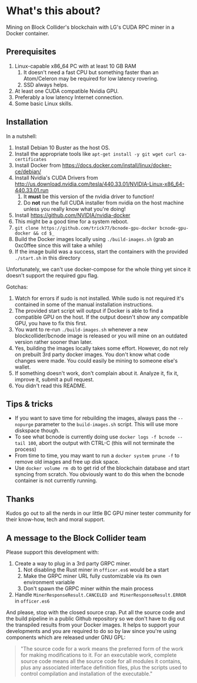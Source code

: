 # What's this about?

Mining on Block Collider's blockchain with LG's CUDA RPC miner in a Docker container.

## Prerequisites
1. Linux-capable x86_64 PC with at least 10 GB RAM
    1. It doesn't need a fast CPU but something faster than an Atom/Celeron may be required for low latency rovering.
    1. SSD always helps.
1. At least one CUDA compatible Nvidia GPU.
1. Preferably a low latency Internet connection.
1. Some basic Linux skills.

## Installation
In a nutshell:
1. Install Debian 10 Buster as the host OS.
1. Install the appropriate tools like ```apt-get install -y git wget curl ca-certificates```
1. Install Docker from https://docs.docker.com/install/linux/docker-ce/debian/
1. Install Nvidia's CUDA Drivers from http://us.download.nvidia.com/tesla/440.33.01/NVIDIA-Linux-x86_64-440.33.01.run 
    1. It **must** be this version of the nvidia driver to function!
    2. Do **not** run the full CUDA installer from nvidia on the host machine unless you really know what you're doing!
1. Install https://github.com/NVIDIA/nvidia-docker
1. This might be a good time for a system reboot.
1. ```git clone https://github.com/trick77/bcnode-gpu-docker bcnode-gpu-docker && cd $_```
1. Build the Docker images locally using ```./build-images.sh``` (grab an 0xc0ffee since this will take a while)
1. If the image build was a success, start the containers with the provided ```./start.sh``` in this directory

Unfortunately, we can't use docker-compose for the whole thing yet since it doesn't support the required gpu flag.

Gotchas:
1. Watch for errors if sudo is not installed. While sudo is not required it's contained in some of the manual installation instructions.
1. The provided start script will output if Docker is able to find a compatible GPU on the host. If the output doesn't show any compatible GPU, you have to fix this first.
1. You want to re-run ```./build-images.sh``` whenever a new blockcollider/bcnode image is released or you will mine on an outdated version rather sooner than later.
1. Yes, building the images locally takes some effort. However, do not rely on prebuilt 3rd party docker images. You don't know what code changes were made. You could easily be mining to someone else's wallet.
1. If something doesn't work, don't complain about it. Analyze it, fix it, improve it, submit a pull request.
1. You didn't read this README.

## Tips & tricks
* If you want to save time for rebuilding the images, always pass the ```--nopurge``` parameter to the ```build-images.sh``` script. This will use more diskspace though.
* To see what bcnode is currently doing use ```docker logs -f bcnode --tail 100```, abort the output with CTRL-C (this will not terminate the process)
* From time to time, you may want to run a ```docker system prune -f``` to remove old images and free up disk space.
* Use ```docker volume rm db``` to get rid of the blockchain database and start syncing from scratch. You obviously want to do this when the bcnode container is not currently running.

## Thanks

Kudos go out to all the nerds in our little BC GPU miner tester community for their know-how, tech and moral support.

## A message to the Block Collider team

Please support this development with:

1. Create a way to plug in a 3rd party GRPC miner.
    1. Not disabling the Rust miner in ```officer.es6``` would be a start
    1. Make the GRPC miner URL fully customizable via its own environment variable
    1. Don't spawn the GRPC miner within the main process
1. Handle ```MinerResponseResult.CANCELED and MinerResponseResult.ERROR``` in ```officer.es6```

And please, stop with the closed source crap. Put all the source code and the build pipeline in a public Github repository so we don't have to dig out the transpiled results from your Docker images. It helps to support your developments and you are required to do so by law since you're using components which are released under GNU GPL:
> "The source code for a work means the preferred form of the work for making modifications to it. For an executable work, complete source code means all the source code for all modules it contains, plus any associated interface definition files, plus the scripts used to control compilation and installation of the executable."

